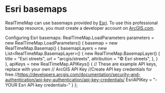 # Esri basemaps

RealTimeMap can use basemaps provided by [Esri](https://www.esri.com/en-us/home). To use this professional basemap resource, you must create a developer account on [ArcGIS.com](https://www.arcgis.com/index.html).

Configuring Esri basemaps:
    RealTimeMap.LoadParameters parameters = new RealTimeMap.LoadParameters()
        {
            basemap = new RealTimeMap.Basemap()
            {
                basemapLayers = new List<RealTimeMap.BasemapLayer>()
                {
                    new RealTimeMap.BasemapLayer()
                    {
                        title = "Esri streets",
                        url = "arcgis/streets",
                        attribution = "© Esri streets",
                    },
                 }
            },
            apiKeys = new RealTimeMap.APIKeys()
            {   // These are example API keys, replace with your own
                // ArcGIS API Key
                //Create API key credentials for free
                //https://developers.arcgis.com/documentation/security-and-authentication/api-key-authentication/api-key-credentials/
                EsriAPIKey = "-YOUR Esri API key credentials-"
            }
        };
